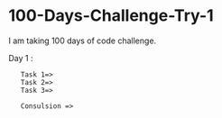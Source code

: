 # 100-Days-Challenge-Try-1
 I am taking 100 days of code challenge.

Day 1 :

       Task 1=> 
       Task 2=> 
       Task 3=> 

       Consulsion =>



